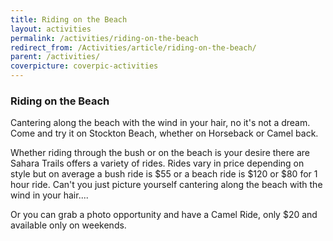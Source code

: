 ```yaml
---
title: Riding on the Beach
layout: activities
permalink: /activities/riding-on-the-beach
redirect_from: /Activities/article/riding-on-the-beach/
parent: /activities/
coverpicture: coverpic-activities
---
```


### Riding on the Beach
Cantering along the beach with the wind in your hair, no it's not a dream. Come and try it on Stockton Beach, whether on Horseback or Camel back.

Whether riding through the bush or on the beach is your desire there are Sahara Trails offers a variety of rides. Rides vary in price depending on style but on average a bush ride is $55 or a beach ride is $120 or $80 for 1 hour ride.  Can't you just picture yourself cantering along the beach with the wind in your hair....

Or you can grab a photo opportunity and have a Camel Ride, only $20 and available only on weekends.